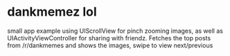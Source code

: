 # dankmemez lol

small app example using UIScrollView for pinch zooming images, as well as UIActivityViewController for sharing with friendz. Fetches the top posts from /r/dankmemes and shows the images, swipe to view next/previous
